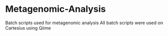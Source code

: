 # Metagenomic-Analysis
Batch scripts used for metagenomic analysis
All batch scripts were used on Cartesius using Qiime
